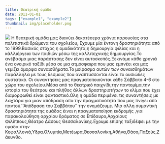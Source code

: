 ```yaml
---
title: Θεατρική ομάδα
date: 2011-01-01
tags: ["example1", "example2"]
thumbnail: img/placeholder.png
---
```

![](http://sphotos-h.ak.fbcdn.net/hphotos-ak-prn1/18220_4407682922273_571671024_n.jpg) 
Η θεατρική ομάδα μας διανύει δεκατέσερα χρόνια παρουσίας στα πολιτιστικά δρώμενα 
του σχολείου, Εχουμε μία έντονη δραστηριότητα από το 1999.Βασικός στόχος η ομαδικότητα,η δημιουργία φιλίας και η κάλλιέργεια των παιδιών μέσω της καλλιτεχνικής δημιουργίας.Το ανέβασμα μιας παράστασης δεν είναι αυτοσκοπός.Ξεκινάμε κάθε χρονιά ένα ονειρικό ταξίδι μέσα σε μια ατμόσφαιρα που μας εμπνέει και μας γεμίζει όμορφα συναισθήματα.Το μοίρασμα αυτών των συναισθημάτων παράλληλα με τους δεσμούς που αναπτύσσονται είναι το ουσιώδες συστατικό. 
Οι συναντήσεις μας πραγματοποιούνται κάθε Σάββατο 4-6 στο χώρο του σχολείου.Μέσα από το θεατρικό παιχνίδι,την παντομίμα,την ιστορία του θεάτρου και πλήθος άλλων δραστηριοτήτων 
το κλίμα που έχει διαμορφωθεί είναι φανταστικό.Ολη η ομάδα περιμένει τις συναντήσεις με λαχτάρα για μιαν απόδραση απο την πραγματικότητα που μας πνίγει από παντού.''Απόδραση του Σαββάτου΄΄ την ονομάζουμε. 
Μία αλλη συμαντική δραστηριότητα της ομάδας έιναι η πραγματοποίηση εκδρομής ,για παρακολούθηση 
αρχαίου δράματος σε Επίδαυρο,Αρχαίους Φιλίππους,Θέατρο Δάσους Θεσσαλονίκης.Εχουμε επίσης ταξιδέψει με την ομαδα στην Κεφαλλονιά,Υδρα.Ολυμπία,Μετέωρα,Θεσσαλονίκη,Αθήνα,Θάσο,Παξούς,Ζάκυνθο.
